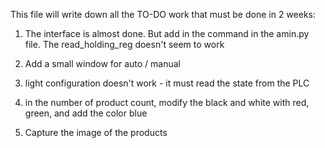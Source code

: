 This file will write down all the TO-DO work that must be done in 2 weeks: 

1. The interface is almost done. But add in the command in the amin.py file. The read_holding_reg doesn't seem to work

2. Add a small window for auto / manual

3. light configuration doesn't work - it must read the state from the PLC

4. in the number of product count, modify the black and white with red, green, and add the color blue

5. Capture the image of the products